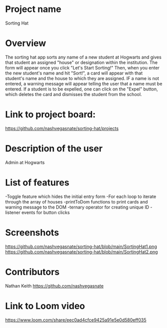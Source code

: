 # Project name 
Sorting Hat

# Overview
The sorting hat app sorts any name of a new student at Hogwarts and gives that student an assigned "house" or designation within the institution. The form will appear once you click "Let's Start Sorting!" Then, when you enter the new student's name and hit "Sort!", a card will appear with that student's name and the house to which they are assigned. IF a name is not entered, a warning message will appear telling the user that a name must be entered. If a student is to be expelled, one can click on the "Expel" button, which deletes the card and dismisses the student from the school.

# Link to project board:
https://github.com/nashvegasnate/sorting-hat/projects

# Description of the user
Admin at Hogwarts

# List of features
-Toggle feature which hides the initial entry form
-For each loop to iterate through the array of houses
-printToDom functions to print cards and warning message to the DOM
-ternary operator for creating unique ID
-listener events for button clicks

# Screenshots
https://github.com/nashvegasnate/sorting-hat/blob/main/SortingHat1.png
https://github.com/nashvegasnate/sorting-hat/blob/main/SortingHat2.png


# Contributors
Nathan Keith
https://github.com/nashvegasnate


# Link to Loom video
 https://www.loom.com/share/eec0ad4cfce9425a91e5e0d580eff035
